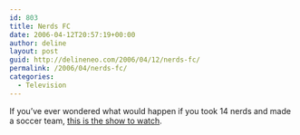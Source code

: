 ```yaml
---
id: 803
title: Nerds FC
date: 2006-04-12T20:57:19+00:00
author: deline
layout: post
guid: http://delineneo.com/2006/04/12/nerds-fc/
permalink: /2006/04/nerds-fc/
categories:
  - Television
---
```

If you&#8217;ve ever wondered what would happen if you took 14 nerds and made a soccer team, [this is the show to watch](http://www20.sbs.com.au/nerdsfc/).